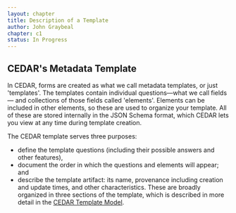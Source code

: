 ```yaml
---
layout: chapter
title: Description of a Template
author: John Graybeal
chapter: c1
status: In Progress
---
```

## **CEDAR's Metadata Template**

In CEDAR, forms are created as what we call metadata templates, or just 'templates'. 
The templates contain individual questions—what we call fields—
and collections of those fields called 'elements'. 
Elements can be included in other elements, so these are used to organize your template.
All of these are stored internally in the JSON Schema format, 
which CEDAR lets you view at any time during template creation.

The CEDAR template serves three purposes:
- define the template questions (including their possible answers and other features),
- document the order in which the questions and elements will appear; and
- describe the template artifact: its name, provenance including creation and update times,
and other characteristics. 
These are broadly organized in three sections of the template, 
which is described in more detail in the [CEDAR Template Model](https://metadatacenter.org/tools-training/outreach/cedar-template-model).


